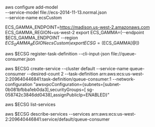 aws configure add-model \
   --service-model file://ecs-2014-11-13.normal.json \
   --service-name ecsCustom

ECS_GAMMA_ENDPOINT=https://madison.us-west-2.amazonaws.com
ECS_GAMMA_REGION=us-west-2
export ECS_GAMMA=(--endpoint $ECS_GAMMA_ENDPOINT --region $ECS_GAMMA_REGION ecsCustom)
export ECSG=($ECS_GAMMA[@])

aws $ECSG register-task-definition --cli-input-json file://queue-consumer.json

aws $ECSG create-service --cluster default --service-name queue-consumer --desired-count 2 --task-definition arn:aws:ecs:us-west-2:209640446841:task-definition/queue-consumer:1 --network-configuration "awsvpcConfiguration={subnets=[subnet-0b081bfbba1eb0da3],securityGroups=[ sg-058742c3846dd0438],assignPublicIp=ENABLED}"

aws $ECSG list-services

aws $ECSG describe-services --services arn:aws:ecs:us-west-2:209640446841:service/default/queue-consumer

